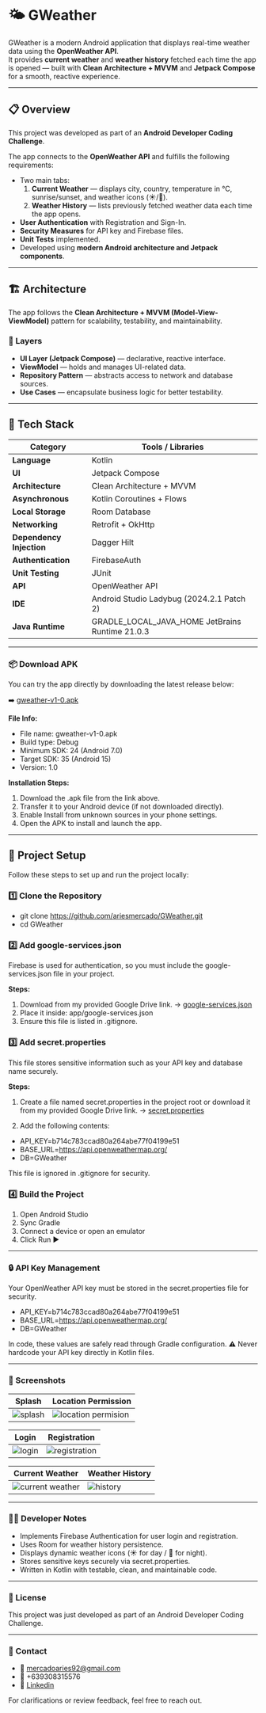 # 🌤️ GWeather

GWeather is a modern Android application that displays real-time weather data using the **OpenWeather API**.  
It provides **current weather** and **weather history** fetched each time the app is opened — built with **Clean Architecture + MVVM** and **Jetpack Compose** for a smooth, reactive experience.

---

## 📋 Overview

This project was developed as part of an **Android Developer Coding Challenge**.

The app connects to the **OpenWeather API** and fulfills the following requirements:

- Two main tabs:
  1. **Current Weather** — displays city, country, temperature in °C, sunrise/sunset, and weather icons (☀️/🌙).
  2. **Weather History** — lists previously fetched weather data each time the app opens.
- **User Authentication** with Registration and Sign-In.
- **Security Measures** for API key and Firebase files.
- **Unit Tests** implemented.
- Developed using **modern Android architecture and Jetpack components**.

---

## 🏗️ Architecture

The app follows the **Clean Architecture + MVVM (Model-View-ViewModel)** pattern for scalability, testability, and maintainability.

### 🧩 Layers
- **UI Layer (Jetpack Compose)** — declarative, reactive interface.
- **ViewModel** — holds and manages UI-related data.
- **Repository Pattern** — abstracts access to network and database sources.
- **Use Cases** — encapsulate business logic for better testability.

---

## 🧰 Tech Stack

| Category | Tools / Libraries                               |
|-----------|-------------------------------------------------|
| **Language** | Kotlin                                          |
| **UI** | Jetpack Compose                                 |
| **Architecture** | Clean Architecture + MVVM                       |
| **Asynchronous** | Kotlin Coroutines + Flows                       |
| **Local Storage** | Room Database                                   |
| **Networking** | Retrofit + OkHttp                               |
| **Dependency Injection** | Dagger Hilt                                     |
| **Authentication** | FirebaseAuth                                    |
| **Unit Testing** | JUnit                                           |
| **API** | OpenWeather API                                 |
| **IDE** | Android Studio Ladybug (2024.2.1 Patch 2)       |
| **Java Runtime** | GRADLE_LOCAL_JAVA_HOME JetBrains Runtime 21.0.3 |

---

### 📦 Download APK

You can try the app directly by downloading the latest release below:

➡️ [gweather-v1-0.apk](https://drive.google.com/file/d/17dattFFhsdMrDnGAsDdvy6RZECAjD1ej/view?usp=sharing)

**File Info:**

- File name: gweather-v1-0.apk
- Build type: Debug
- Minimum SDK: 24 (Android 7.0)
- Target SDK: 35 (Android 15)
- Version: 1.0


**Installation Steps:**

1. Download the .apk file from the link above.
2. Transfer it to your Android device (if not downloaded directly).
3. Enable Install from unknown sources in your phone settings.
4. Open the APK to install and launch the app.

---

## 🚀 Project Setup

Follow these steps to set up and run the project locally:

### 1️⃣ Clone the Repository
- git clone https://github.com/ariesmercado/GWeather.git
- cd GWeather

### 2️⃣ Add google-services.json
Firebase is used for authentication, so you must include the google-services.json file in your project.

**Steps:**

1. Download from my provided Google Drive link. -> [google-services.json](https://drive.google.com/file/d/1FncQuNSv47rV3FmEbGKs6ukwKPtyHrRy/view?usp=sharing)
2. Place it inside: app/google-services.json
3. Ensure this file is listed in .gitignore.

### 3️⃣ Add secret.properties
This file stores sensitive information such as your API key and database name securely.

**Steps:**
1. Create a file named secret.properties in the project root
or download it from my provided Google Drive link. -> [secret.properties](https://drive.google.com/file/d/1rm-75v7yPoBVBEjw8zAHXeyTgRrYkDBU/view?usp=sharing)

2. Add the following contents:
- API_KEY=b714c783ccad80a264abe77f04199e51
- BASE_URL=https://api.openweathermap.org/
- DB=GWeather

This file is ignored in .gitignore for security.

### 4️⃣ Build the Project

1. Open Android Studio
2. Sync Gradle
3. Connect a device or open an emulator
4. Click Run ▶️

---

### 🔒 API Key Management
Your OpenWeather API key must be stored in the secret.properties file for security.

- API_KEY=b714c783ccad80a264abe77f04199e51
- BASE_URL=https://api.openweathermap.org/
- DB=GWeather

In code, these values are safely read through Gradle configuration.
⚠️ Never hardcode your API key directly in Kotlin files.

---

### 📱 Screenshots

| Splash | Location Permission |
| ------- | ------------------- |
| ![splash](https://github.com/user-attachments/assets/d22fb6e8-9728-401b-b983-d906e1801c42) | ![location permision](https://github.com/user-attachments/assets/2756e6e7-605d-4afd-9e4f-c29c060fc77a) |

| Login | Registration |
| ------ | ------------- |
| ![login](https://github.com/user-attachments/assets/691abee2-ae5c-4286-b9fd-d50652da5bbe) | ![registration](https://github.com/user-attachments/assets/56f441e3-799d-4b62-8490-c518ee478a44) |

| Current Weather | Weather History |
| ---------------- | ---------------- |
| ![current weather](https://github.com/user-attachments/assets/d2b546a1-cd12-422e-b98c-31880d17bd20) | ![history](https://github.com/user-attachments/assets/60fdc9da-8b20-4e93-99c5-fa83ecc9df8d) |


---

### 🧑‍💻 Developer Notes

- Implements Firebase Authentication for user login and registration.
- Uses Room for weather history persistence.
- Displays dynamic weather icons (☀️ for day / 🌙 for night).
- Stores sensitive keys securely via secret.properties.
- Written in Kotlin with testable, clean, and maintainable code.

---

### 🪪 License
This project was just developed as part of an Android Developer Coding Challenge.

---

### 💬 Contact
- 📧 mercadoaries92@gmail.com
- 📱 +639308315576
- 💼 [Linkedin](https://www.linkedin.com/in/aries-mercado-0606a2207/)

For clarifications or review feedback, feel free to reach out.
